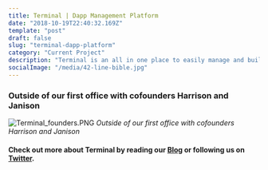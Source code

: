 ```yaml
---
title: Terminal | Dapp Management Platform
date: "2018-10-19T22:40:32.169Z"
template: "post"
draft: false
slug: "terminal-dapp-platform"
category: "Current Project"
description: "Terminal is an all in one place to easily manage and build dApps, from testing to produciton. Terminal Monitoring is the best way to track and analyze dapp specific activity."
socialImage: "/media/42-line-bible.jpg"
---
```


### Outside of our first office with cofounders Harrison and Janison


![Terminal_founders.PNG](/media/terminal_founders.png)
     *Outside of our first office with cofounders Harrison and Janison*

#### Check out more about Terminal by reading our [Blog](https://blog.terminal.co) or following us on [Twitter](https://twitter.com/terminaldotco).





